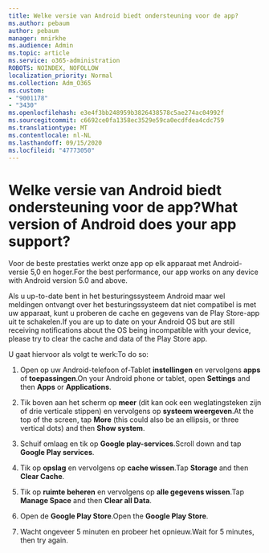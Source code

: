 ```yaml
---
title: Welke versie van Android biedt ondersteuning voor de app?
ms.author: pebaum
author: pebaum
manager: mnirkhe
ms.audience: Admin
ms.topic: article
ms.service: o365-administration
ROBOTS: NOINDEX, NOFOLLOW
localization_priority: Normal
ms.collection: Adm_O365
ms.custom:
- "9001178"
- "3430"
ms.openlocfilehash: e3e4f3bb248959b3826438578c5ae274ac04992f
ms.sourcegitcommit: c6692ce0fa1358ec3529e59ca0ecdfdea4cdc759
ms.translationtype: MT
ms.contentlocale: nl-NL
ms.lasthandoff: 09/15/2020
ms.locfileid: "47773050"
---
```

# <a name="what-version-of-android-does-your-app-support"></a><span data-ttu-id="52327-102">Welke versie van Android biedt ondersteuning voor de app?</span><span class="sxs-lookup"><span data-stu-id="52327-102">What version of Android does your app support?</span></span>

<span data-ttu-id="52327-103">Voor de beste prestaties werkt onze app op elk apparaat met Android-versie 5,0 en hoger.</span><span class="sxs-lookup"><span data-stu-id="52327-103">For the best performance, our app works on any device with Android version 5.0 and above.</span></span>

<span data-ttu-id="52327-104">Als u up-to-date bent in het besturingssysteem Android maar wel meldingen ontvangt over het besturingssysteem dat niet compatibel is met uw apparaat, kunt u proberen de cache en gegevens van de Play Store-app uit te schakelen.</span><span class="sxs-lookup"><span data-stu-id="52327-104">If you are up to date on your Android OS but are still receiving notifications about the OS being incompatible with your device, please try to clear the cache and data of the Play Store app.</span></span>

<span data-ttu-id="52327-105">U gaat hiervoor als volgt te werk:</span><span class="sxs-lookup"><span data-stu-id="52327-105">To do so:</span></span> 

1. <span data-ttu-id="52327-106">Open op uw Android-telefoon of-Tablet **instellingen** en vervolgens **apps** of **toepassingen**.</span><span class="sxs-lookup"><span data-stu-id="52327-106">On your Android phone or tablet, open **Settings** and then **Apps** or **Applications**.</span></span>

2. <span data-ttu-id="52327-107">Tik boven aan het scherm op **meer** (dit kan ook een weglatingsteken zijn of drie verticale stippen) en vervolgens op **systeem weergeven**.</span><span class="sxs-lookup"><span data-stu-id="52327-107">At the top of the screen, tap **More** (this could also be an ellipsis, or three vertical dots) and then **Show system**.</span></span> 

3. <span data-ttu-id="52327-108">Schuif omlaag en tik op **Google play-services**.</span><span class="sxs-lookup"><span data-stu-id="52327-108">Scroll down and tap **Google Play services**.</span></span> 

4. <span data-ttu-id="52327-109">Tik op **opslag** en vervolgens op **cache wissen**.</span><span class="sxs-lookup"><span data-stu-id="52327-109">Tap **Storage** and then **Clear Cache**.</span></span> 

5. <span data-ttu-id="52327-110">Tik op **ruimte beheren** en vervolgens op **alle gegevens wissen**.</span><span class="sxs-lookup"><span data-stu-id="52327-110">Tap **Manage Space** and then **Clear all Data**.</span></span> 

6. <span data-ttu-id="52327-111">Open de **Google Play Store**.</span><span class="sxs-lookup"><span data-stu-id="52327-111">Open the **Google Play Store**.</span></span> 

7. <span data-ttu-id="52327-112">Wacht ongeveer 5 minuten en probeer het opnieuw.</span><span class="sxs-lookup"><span data-stu-id="52327-112">Wait for 5 minutes, then try again.</span></span> 